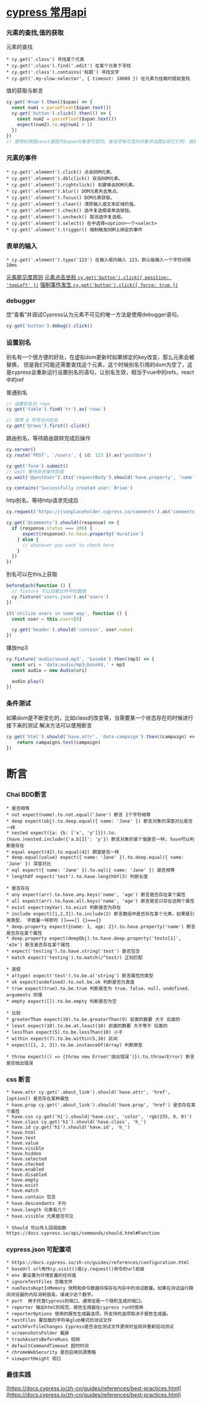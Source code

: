 # [cypress 常用api](https://docs.cypress.io/api/api/table-of-contents.html)

### 元素的查找,值的获取
	
元素的查找

	* cy.get('.class') 寻找某个元素
	* cy.get('.class').find('.edit') 在某个元素下寻找
	* cy.get('.class').contains('标题') 寻找文字
	* cy.get('.my-slow-selector', { timeout: 10000 }) 在元素为挂载时提前查找

值的获取与断言

```js
cy.get('#num').then(($span) => {
  const num1 = parseFloat($span.text())
  cy.get('button').click().then(() => {
    const num2 = parseFloat($span.text())
    expect(num2).to.eq(num1 + 1)
  })
})
// 使用的原因const是因为$span对象是可变的。每当您有可变的对象并试图比较它们时，就需要存储它们的值。使用const是实现此目的的完美方法。
```

### 元素的事件

	* cy.get('.element').click() 点击DOM元素。
	* cy.get('.element').dblclick() 双击DOM元素。
	* cy.get('.element').rightclick() 右键单击DOM元素。
	* cy.get('.element').blur() DOM元素失去焦点。
	* cy.get('.element').focus() DOM元素获取。
	* cy.get('.element').clear() 清除输入或文本区域的值。
	* cy.get('.element').check() 选中复选框或单选按钮。
	* cy.get('.element').uncheck() 取消选中复选框。
	* cy.get('.element').select() 在中选择<option>一个<select>
	* cy.get('.element').trigger() 强制触发DOM上绑定的事件

### 表单的输入

    * cy.get('.element').type('123') 在输入框内输入 123，默认每输入一个字符间隔10ms

[元素能见度原则](https://docs.cypress.io/guides/core-concepts/interacting-with-elements.html#Visibility)
[元素点击坐标 <code>cy.get('button').click({ position: 'topLeft' })</code>](https://docs.cypress.io/guides/core-concepts/interacting-with-elements.html#Coordinates)
[强制事件发生 <code>cy.get('button').click({ force: true })</code>](https://docs.cypress.io/guides/core-concepts/interacting-with-elements.html#Debugging)

### debugger 
您“查看”并调试Cypress认为元素不可见的唯一方法是使用debugger语句。
```typescript
cy.get('button').debug().click()
```

### 设置别名

别名有一个很方便的好处，在虚拟dom更新时如果绑定的key改变，那么元素会被替换，
但是我们可能还需要查找这个元素，这个时候别名引用的dom为空了，这是cypress会重新运行设置别名的语句，让别名生效，相当于vue中的refs，react中的ref

普通别名
```js
// 设置别名为 rows
cy.get('table').find('tr').as('rows')

// 使用 @ 符号访问别名
cy.get('@rows').first().click()
```

路由别名，等待路由跳转完成后操作
```js
cy.server()
cy.route('POST', '/users', { id: 123 }).as('postUser')

cy.get('form').submit()
// wait 等待异步操作完成
cy.wait('@postUser').its('requestBody').should('have.property', 'name', 'Brian')

cy.contains('Successfully created user: Brian')
```

http别名，等待http请求完成后
```js
cy.request('https://jsonplaceholder.cypress.io/comments').as('comments')

cy.get('@comments').should((response) => {
  if (response.status === 200) {
      expect(response).to.have.property('duration')
    } else {
      // whatever you want to check here
    }
  })
})
```

别名可以在this上获取

```js
beforeEach(function () {
  // fixture 可以加载文件中的数据
  cy.fixture('users.json').as('users')
})

it('utilize users in some way', function () {
  const user = this.users[0]

  cy.get('header').should('contain', user.name)
})
```

播放mp3

```js
cy.fixture('audio/sound.mp3', 'base64').then((mp3) => {
  const uri = 'data:audio/mp3;base64,' + mp3
  const audio = new Audio(uri)

  audio.play()
})
```

### 条件测试

如果dom是不断变化的，比如class的改变等，当需要某一个状态存在的时候进行接下来的测试
解决方法可以使用断言
```js
cy.get('html').should('have.attr', 'data-campaign').then((campaign) => {
    return campaigns.test(campaign)
})
```

# 断言

### Chai BDD断言
    
    * 是否相等
    * not expect(name).to.not.equal('Jane') 断言 2个字符相等
    * deep expect(obj).to.deep.equal({ name: 'Jane' }) 断言对象的深度对比是否一样
    * nested expect({a: {b: ['x', 'y']}}).to.(have.)nested.include({'a.b[1]': 'y'}) 断言对象的某个值是否一样; have可以判断是存在
    * equal expect(42).to.equal(42) 期望是否一样
    * deep.equal(value) expect({ name: 'Jane' }).to.deep.equal({ name: 'Jane' }) 深度对比
    * eql expect({ name: 'Jane' }).to.eql({ name: 'Jane' }) 是否相等
    * lengthOf expect('test').to.have.lengthOf(3) 判断长度

    * 是否存在
    * any expect(arr).to.have.any.keys('name', 'age') 断言是否存在某个属性
    * all expect(arr).to.have.all.keys('name', 'age') 断言是否只存在这两个属性
    * exist expect(myVar).to.exist 判断是否为存在
    * include expect([1,2,3]).to.include(2) 断言数组中是否存在某个元素，如果是引用类型， 字面量一样即可 []===[] {}==={}
    * deep.property expect({name: 1, age: 2}).to.have.property('name') 断言是否存在某个属性
    * deep.property expect(deepObj).to.have.deep.property('tests[1]', 'e2e') 断言是否存在某个属性
    * expect('testing').to.have.string('test') 是否包含
    * match expect('testing').to.match(/^test/) 正则匹配

    * 真假
    * a(type) expect('test').to.be.a('string') 断言属性的类型
    * ok expect(undefined).to.not.be.ok 判断是否为真值
    * true expect(true).to.be.true 判断是否为 true，false，null，undefined，arguments 同理
    * empty expect([]).to.be.empty 判断是否为空
    
    * 比较
    * greaterThan expect(10).to.be.greaterThan(9) 前面的数要 大于 后面的
    * least expect(10).to.be.at.least(10) 前面的数要 大于等于 后面的
    * lessThan expect(5).to.be.lessThan(10) 小于
    * within expect(7).to.be.within(5,10) 区间
    * expect([1, 2, 3]).to.be.instanceOf(Array) 判断原型

    * throw expect(() => {throw new Erroe('抛出错误')}).to.throw(Error) 断言是否抛出错误

### css 断言
    
    * have.attr cy.get('.about_link').should('have.attr', 'href', [option]) 是否存在某种属性
    * have.prop cy.get('.about_link').should('have.prop', 'href') 是否存在某个属性
    * have.css cy.get('h1').should('have.css', 'color', 'rgb(255, 0, 0)') 
    * have.class cy.get('h1').should('have.class', 'h_') 
    * have.id cy.get('h1').should('have.id', 'h_') 
    * have.html 
    * have.text 
    * have.value 
    * have.visible 
    * have.hidden 
    * have.selected 
    * have.checked 
    * have.enabled 
    * have.disabled 
    * have.empty 
    * have.exist 
    * have.match 
    * have.contain 包含
    * have.descendants 子孙
    * have.length 元素有几个
    * have.visible 元素是否可见
    
    * Should 可以传入回调函数 https://docs.cypress.io/api/commands/should.html#Function


### cypress.json 可配置项

    * https://docs.cypress.io/zh-cn/guides/references/configuration.html
    * baseUrl url用作cy.visit()或cy.request()命令的url前缀
    * env 要设置为环境变量的任何值
    * ignoreTestFiles 忽略文件
    * numTestsKeptInMemory 快照和命令数据将保存在内存中的测试数量。如果在测试运行期间浏览器的内存消耗很高，请减少这个数字。
    * port 	用于托管Cypress的端口。通常这是一个随机生成的端口。
    * reporter 输出html的规范，报告生成器在cypress run时使用
    * reporterOptions 使用的报告生成器选项。所支持的选项取决于报告生成器。
    * testFiles 要加载的字符串glob模式的测试文件
    * watchForFileChanges Cypress是否会在测试文件更改时监视并重新启动测试
    * screenshotsFolder 截屏
    * trashAssetsBeforeRuns 视频
    * defaultCommandTimeout 超时时间
    * chromeWebSecurity 是否启用同源策略
    * viewportHeight 视口
    
### 最佳实践
    
[https://docs.cypress.io/zh-cn/guides/references/best-practices.html](https://docs.cypress.io/zh-cn/guides/references/best-practices.html)
